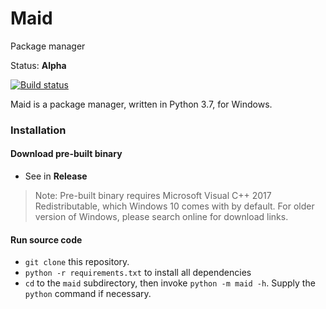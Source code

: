 # Maid
Package manager

Status: **Alpha**

[![Build status](https://ci.appveyor.com/api/projects/status/isl3y0bxqk8kr2ls?svg=true)](https://ci.appveyor.com/project/dungwinux/maid)

Maid is a package manager, written in Python 3.7, for Windows.


### Installation

#### Download pre-built binary

- See in **Release**

> Note: Pre-built binary requires Microsoft Visual C++ 2017 Redistributable, which Windows 10 comes with by default. For older version of Windows, please search online for download links.


#### Run source code

- `git clone` this repository.
- `python -r requirements.txt` to install all dependencies
- `cd` to the `maid` subdirectory, then invoke `python -m maid -h`. Supply the `python` command if necessary.
